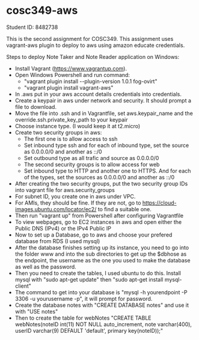 # cosc349-aws
Student ID: 8482738

This is the second assignment for COSC349. This assignment uses vagrant-aws plugin to deploy to aws using amazon educate credentials.

Steps to deploy Note Taker and Note Reader application on Windows:
  - Install Vagrant (https://www.vagrantup.com).
  - Open Windows Powershell and run command:
    - "vagrant plugin install --plugin-version 1.0.1 fog-ovirt"
    - "vagrant plugin install vagrant-aws"
  - In .aws put in your aws account details credentials into credentials.
  - Create a keypair in aws under network and security. It should prompt a file to download.
  - Move the file into .ssh and in Vagrantfile, set aws.keypair_name and the override.ssh.private_key_path to your keypair
  - Choose instance type. (I would keep it at t2.micro)
  - Create two security groups in aws:
    - The first one is to allow access to ssh
    - Set inbound type ssh and for each of inbound type, set the source as 0.0.0.0/0 and another as ::/0
    - Set outbound type as all trafic and source as 0.0.0.0/0
    - The second security groups is to allow access for web
    - Set inbound type to HTTP and another one to HTTPS. And for each of the types, set the sources as 0.0.0.0/0 and another as ::/0
  - After creating the two security groups, put the two security group IDs into vagrant file for aws.security_groups
  - For subnet ID, you create one in aws under VPC.
  - For AMIs, they should be fine. If they are not, go to https://cloud-images.ubuntu.com/locator/ec2/ to find a suitable one.
  - Then run "vagrant up" from Powershell after configuring Vagrantfile
  - To view webpages, go to EC2 instances in aws and open either the Public DNS (IPv4) or the IPv4 Public IP
  - Now to set up a Database, go to aws and choose your prefered database from RDS (I used mysql)
  - After the database finishes setting up its instance, you need to go into the folder www and into the sub directories to get up the $dbhose as the endpoint, the username as the one you used to make the database as well as the password.
  - Then you need to create the tables, I used ubuntu to do this. Install mysql with "sudo apt-get update" then "sudo apt-get install mysql-client"
  - The command to get into your database is "mysql -h yourendpoint -P 3306 -u yourusername -p", it will prompt for password.
  - Create the database notes with "CREATE DATABASE notes" and use it with "USE notes"
  - Then to create the table for webNotes "CREATE TABLE webNotes(noteID int(11) NOT NULL auto_increment, note varchar(400), userID varchar(9) DEFAULT 'default', primary key(noteID));"
